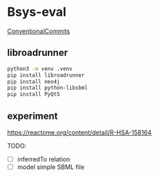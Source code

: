 # Bsys-eval

[ConventionalCommits](https://www.conventionalcommits.org/en/v1.0.0/#summary)

## libroadrunner

```bash
python3 -m venv .venv
pip install libroadrunner
pip install neo4j
pip install python-libsbml
pip install PyQt5
```

## experiment

https://reactome.org/content/detail/R-HSA-158164

TODO:
- [ ] inferredTo relation
- [ ] model simple SBML file
